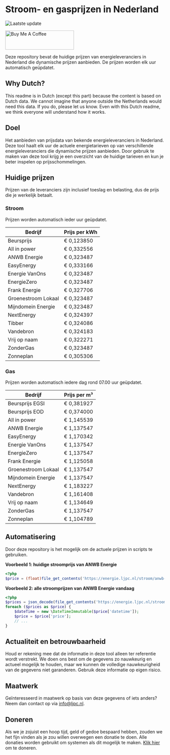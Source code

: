 # Stroom- en gasprijzen in Nederland

![Laatste update](https://img.shields.io/badge/laatste%20update-2023--05--03%2006%3A00%20CET-brightgreen)

<a href="https://www.buymeacoffee.com/Lars-" target="_blank"><img src="https://cdn.buymeacoffee.com/buttons/v2/default-orange.png" alt="Buy Me A Coffee" height="60" style="height: 60px !important;width: 217px !important;" ></a>

Deze repository bevat de huidige prijzen van energieleveranciers in Nederland die dynamische prijzen aanbieden. De prijzen worden elk uur automatisch geüpdatet.

## Why Dutch?

This readme is in Dutch (except this part) because the content is based on Dutch data. We cannot imagine that anyone outside the Netherlands would need this data. If you do, please let us know. Even with this Dutch readme, we think
everyone will understand how it works.

## Doel

Het aanbieden van prijsdata van bekende energieleveranciers in Nederland. Deze tool haalt elk uur de actuele energietarieven op van verschillende energieleveranciers die dynamische prijzen aanbieden. Door gebruik te maken van deze tool
krijg je een overzicht van de huidige tarieven en kun je beter inspelen op prijsschommelingen.

## Huidige prijzen

Prijzen van de leveranciers zijn inclusief toeslag en belasting, dus de prijs die je werkelijk betaalt.

### Stroom

Prijzen worden automatisch ieder uur geüpdatet.

 Bedrijf | Prijs per kWh 
---------|---------------
Beursprijs | € 0,123850
All in power | € 0,332556
ANWB Energie | € 0,323487
EasyEnergy | € 0,333166
Energie VanOns | € 0,323487
EnergieZero | € 0,323487
Frank Energie | € 0,327706
Groenestroom Lokaal | € 0,323487
Mijndomein Energie | € 0,323487
NextEnergy | € 0,324397
Tibber | € 0,324086
Vandebron | € 0,324183
Vrij op naam | € 0,322271
ZonderGas | € 0,323487
Zonneplan | € 0,305306


### Gas

Prijzen worden automatisch iedere dag rond 07.00 uur geüpdatet.

 Bedrijf | Prijs per m³ 
---------|--------------
Beursprijs EGSI | € 0,381927
Beursprijs EOD | € 0,374000
All in power | € 1,145539
ANWB Energie | € 1,137547
EasyEnergy | € 1,170342
Energie VanOns | € 1,137547
EnergieZero | € 1,137547
Frank Energie | € 1,125058
Groenestroom Lokaal | € 1,137547
Mijndomein Energie | € 1,137547
NextEnergy | € 1,183227
Vandebron | € 1,161408
Vrij op naam | € 1,134649
ZonderGas | € 1,137547
Zonneplan | € 1,104789


## Automatisering

Door deze repository is het mogelijk om de actuele prijzen in scripts te gebruiken.

**Voorbeeld 1: huidige stroomprijs van ANWB Energie**

```php
<?php
$price = (float)file_get_contents('https://energie.ljpc.nl/stroom/anwb-energie-nu.txt');

```

**Voorbeeld 2: alle stroomprijzen van ANWB Energie vandaag**

```php
<?php
$prices = json_decode(file_get_contents('https://energie.ljpc.nl/stroom/all-in-power-vandaag.json'),true);
foreach ($prices as $price) {
    $dateTime = new \DateTimeImmutable($price['datetime']);
    $price = $price['price'];
    // ...
}
```

## Actualiteit en betrouwbaarheid

Houd er rekening mee dat de informatie in deze tool alleen ter referentie wordt verstrekt. We doen ons best om de gegevens zo nauwkeurig en actueel mogelijk te houden, maar we kunnen de volledige nauwkeurigheid van de gegevens niet
garanderen. Gebruik deze informatie op eigen risico.

## Maatwerk

Geïnteresseerd in maatwerk op basis van deze gegevens of iets anders? Neem dan contact op
via [info@ljpc.nl](mailto:info@ljpc.nl?subject=Energie%20prijzen).

## Doneren

Als we je zojuist een hoop tijd, geld of gedoe bespaard hebben, zouden we het fijn vinden als je zou willen overwegen een
donatie te doen. Alle donaties worden gebruikt om systemen als dit mogelijk te
maken. [Klik hier](https://www.buymeacoffee.com/Lars-) om te doneren.
